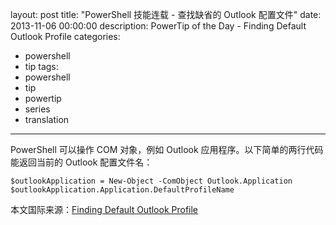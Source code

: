 ﻿layout: post
title: "PowerShell 技能连载 - 查找缺省的 Outlook 配置文件"
date: 2013-11-06 00:00:00
description: PowerTip of the Day - Finding Default Outlook Profile
categories:
- powershell
- tip
tags:
- powershell
- tip
- powertip
- series
- translation
---
PowerShell 可以操作 COM 对象，例如 Outlook 应用程序。以下简单的两行代码能返回当前的 Outlook 配置文件名：

	$outlookApplication = New-Object -ComObject Outlook.Application
	$outlookApplication.Application.DefaultProfileName 

<!--more-->
本文国际来源：[Finding Default Outlook Profile](http://community.idera.com/powershell/powertips/b/tips/posts/finding-default-outlook-profile)
